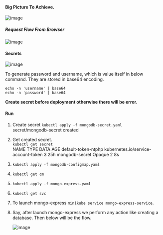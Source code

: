 #### Big Picture To Achieve. 
![image](https://github.com/vibhordubey333/Kubernetes/assets/22407855/57b62b12-d90d-4cd6-b982-624687fb9880)

##### Request Flow From Browser
![image](https://github.com/vibhordubey333/Kubernetes/assets/22407855/f5611e42-91ae-4a06-bf16-86f29a9ba2cd)

#### Secrets
![image](https://github.com/vibhordubey333/Kubernetes/assets/22407855/fb23591a-ea0e-49bb-af68-e0d3ceb0cbc1)

To generate password and username, which is value itself in below command. They are stored in base64 encoding.<br/>

`echo -n 'username' | base64`<br/>
`echo -n 'password' | base64`<br/>

**Create secret before deployment otherwise there will be error.**

#### Run

1. Create secret `kubectl apply -f mongodb-secret.yaml `<br/>
secret/mongodb-secret created<br/>

2. Get created secret.<br/>
   `kubectl get secret`<br/>
NAME                  TYPE                                  DATA   AGE
default-token-ntphp   kubernetes.io/service-account-token   3      25h
mongodb-secret        Opaque                                2      8s

2. `kubectl apply -f mongodb-configmap.yaml`
3. `kubectl get cm`
4. `kubectl apply -f mongo-express.yaml`
5. `kubectl get svc`
6. To launch mongo-express `minikube service mongo-express-service`.
7. Say, after launch mongo-express we perform any action like creating a database. Then below will be the flow.<br/>
   
   ![image](https://github.com/vibhordubey333/Kubernetes/assets/22407855/c391c404-6dbb-449c-b52c-0df14823e4c5)



